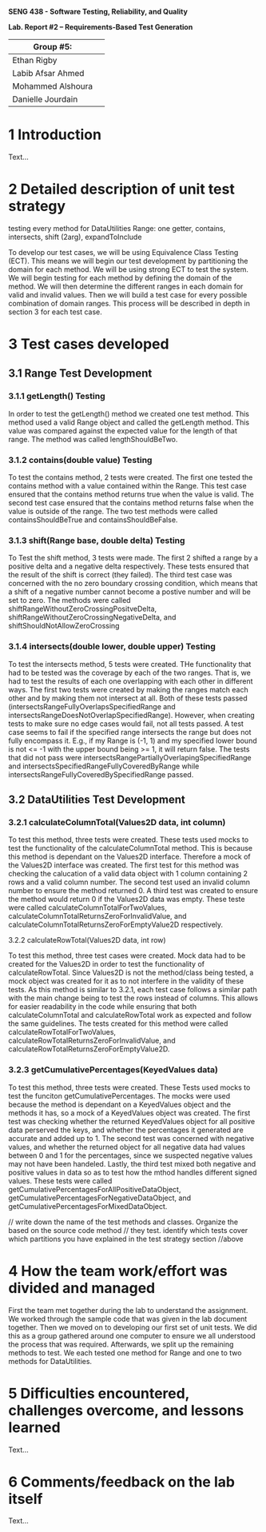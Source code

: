 **SENG 438 - Software Testing, Reliability, and Quality**

**Lab. Report \#2 – Requirements-Based Test Generation**

| Group \#5:      |     |
| -------------- | --- |
| Ethan Rigby          |
| Labib Afsar Ahmed    |
| Mohammed Alshoura    |
| Danielle Jourdain |

# 1 Introduction

Text…

# 2 Detailed description of unit test strategy

testing every method for DataUtilities
Range: one getter, contains, intersects, shift (2arg), expandToInclude

To develop our test cases, we will be using Equivalence Class Testing (ECT). This means we will begin our test development by partitioning the domain for each method. We will be using strong ECT to test the system. We will begin testing for each method by defining the domain of the method. We will then determine the different ranges in each domain for valid and invalid values. Then we will build a test case for every possible combination of domain ranges. This process will be described in depth in section 3 for each test case.

# 3 Test cases developed

## 3.1 Range Test Development

### 3.1.1 getLength() Testing

In order to test the getLength() method we created one test method. This method used a valid Range object and called the getLength method. This value was compared against the expected value for the length of that range. The method was called lengthShouldBeTwo.

### 3.1.2 contains(double value) Testing

To test the contains method, 2 tests were created. The first one tested the contains method with a value contained within the Range. This test case ensured that the contains method returns true when the value is valid. The second test case ensured that the contains method returns false when the value is outside of the range. The two test methods were called containsShouldBeTrue and containsShouldBeFalse.

### 3.1.3 shift(Range base, double delta) Testing

To Test the shift method, 3 tests were made. The first 2 shifted a range by a positive delta and a negative delta respectively. These tests ensured that the result of the shift is correct (they failed). The third test case was concerned with the no zero boundary crossing condition, which means that a shift of a negative number cannot become a postive number and will be set to zero. The methods were called  shiftRangeWithoutZeroCrossingPositveDelta, shiftRangeWithoutZeroCrossingNegativeDelta, and shiftShouldNotAllowZeroCrossing

### 3.1.4 intersects(double lower, double upper) Testing

To test the intersects method, 5 tests were created. THe functionality that had to be tested was the coverage by each of the two ranges. That is, we had to test the results of each one overlapping with each other in different ways. The first two tests were created by making the ranges match each other and by making them not intersect at all. Both of these tests passed (intersectsRangeFullyOverlapsSpecifiedRange and intersectsRangeDoesNotOverlapSpecifiedRange). However, when creating tests to make sure no edge cases would fail, not all tests passed. A test case seems to fail if the specified range intersects the range but does not fully encompass it. E.g., if my Range is (-1, 1) and my specified lower bound is not <= -1 with the upper bound being >= 1, it will return false. The tests that did not pass were intersectsRangePartiallyOverlapingSpecifiedRange and intersectsSpecifiedRangeFullyCoveredByRange while intersectsRangeFullyCoveredBySpecifiedRange passed.

## 3.2 DataUtilities Test Development

### 3.2.1 calculateColumnTotal(Values2D data, int column)

To test this method, three tests were created. These tests used mocks to test the functionality of the calculateColumnTotal method. This is because this method is dependant on the Values2D interface. Therefore a mock of the Values2D interface was created. The first test for this method was checking the calucation of a valid data object with 1 column containing 2 rows and a valid column number. The second test used an invalid column number to ensure the method returned 0. A third test was created to ensure the method would return 0 if the Values2D data was empty. These teste were called calculateColumnTotalForTwoValues, calculateColumnTotalReturnsZeroForInvalidValue, and calculateColumnTotalReturnsZeroForEmptyValue2D respectively.

3.2.2 calculateRowTotal(Values2D data, int row)

To test this method, three test cases were created. Mock data had to be created for the Values2D in order to test the functionality of calculateRowTotal. Since Values2D is not the method/class being tested, a mock object was created for it as to not interfere in the validity of these tests. As this method is similar to 3.2.1, each test case follows a similar path with the main change being to test the rows instead of columns. This allows for easier readability in the code while ensuring that both calculateColumnTotal and calculateRowTotal work as expected and follow the same guidelines. The tests created for this method were called calculateRowTotalForTwoValues, calculateRowTotalReturnsZeroForInvalidValue, and calculateRowTotalReturnsZeroForEmptyValue2D.

### 3.2.3 getCumulativePercentages(KeyedValues data)

To test this method, three tests were created. These Tests used mocks to test the funciton getCumulativePercentages. The mocks were used because the method is dependant on a KeyedValues object and the methods it has, so a mock of a KeyedValues object was created. The first test was checking whether the returned KeyedValues object for all positive data perserved the keys, and whether the percentages it generated are accurate and added up to 1. The second test was concerned with negative values, and whether the returned object for all negative data had values between 0 and 1 for the percentages, since we suspected negative values may not have been handeled. Lastly, the third test mixed both negative and positive values in data so as to test how the mthod handles different signed values. These tests were called getCumulativePercentagesForAllPositiveDataObject,  getCumulativePercentagesForNegativeDataObject, and getCumulativePercentagesForMixedDataObject.

// write down the name of the test methods and classes. Organize the based on
the source code method // they test. identify which tests cover which partitions
you have explained in the test strategy section //above

# 4 How the team work/effort was divided and managed

First the team met together during the lab to understand the assignment. We worked through the sample code that was given in the lab document together. Then we moved on to developing our first set of unit tests. We did this as a group gathered around one computer to ensure we all understood the process that was required. Afterwards, we split up the remaining methods to test. We each tested one method for Range and one to two methods for DataUtilities.

# 5 Difficulties encountered, challenges overcome, and lessons learned

Text…

# 6 Comments/feedback on the lab itself

Text…
